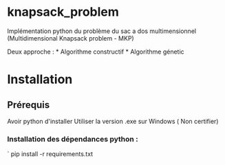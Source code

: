 # knapsack_problem
Implémentation python du problème du sac a dos multimensionnel (Multidimensional Knapsack problem - MKP)

Deux approche :
* Algorithme constructif
* Algorithme génetic

# Installation 
## Prérequis
Avoir python d'installer
Utiliser la version .exe sur Windows ( Non certifier)
### Installation des dépendances python :
` pip install -r requirements.txt
